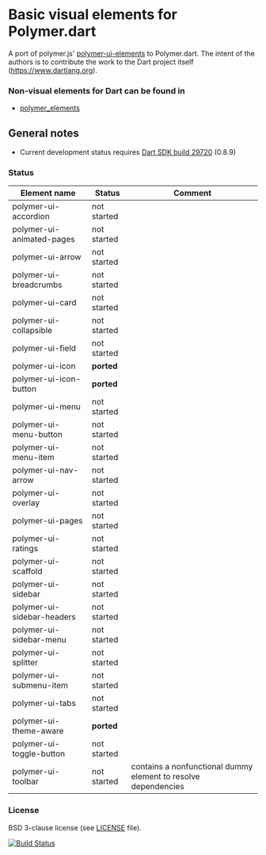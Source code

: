 # Basic visual elements for Polymer.dart

A port of polymer.js' [polymer-ui-elements](https://github.com/Polymer/polymer-ui-elements) to Polymer.dart.
The intent of the authors is to contribute the work to the Dart project itself (https://www.dartlang.org).

### Non-visual elements for Dart can be found in
* [polymer_elements](https://github.com/ErikGrimes/polymer_elements)

## General notes

* Current development status requires [Dart SDK build 29720](http://gsdview.appspot.com/dart-editor-archive-continuous/29720/) (0.8.9)

### Status

Element name                    |   Status    | Comment
------------------------------- | ----------- | ---
polymer-ui-accordion</td>       | not started |
polymer-ui-animated-pages</td>  | not started |  
polymer-ui-arrow</td>           | not started |  
polymer-ui-breadcrumbs</td>     | not started |  
polymer-ui-card</td>            | not started |  
polymer-ui-collapsible</td>     | not started |  
polymer-ui-field</td>           | not started |  
polymer-ui-icon</td>            | **ported**  |  
polymer-ui-icon-button</td>     | **ported**  |  
polymer-ui-menu</td>            | not started |  
polymer-ui-menu-button</td>     | not started |  
polymer-ui-menu-item</td>       | not started |  
polymer-ui-nav-arrow</td>       | not started |  
polymer-ui-overlay</td>         | not started |  
polymer-ui-pages</td>           | not started |  
polymer-ui-ratings</td>         | not started |  
polymer-ui-scaffold</td>        | not started |  
polymer-ui-sidebar</td>         | not started |  
polymer-ui-sidebar-headers</td> | not started |  
polymer-ui-sidebar-menu</td>    | not started |  
polymer-ui-splitter</td>        | not started |  
polymer-ui-submenu-item</td>    | not started |  
polymer-ui-tabs</td>            | not started |  
polymer-ui-theme-aware</td>     | **ported**  |  
polymer-ui-toggle-button</td>   | not started |  
polymer-ui-toolbar</td>         | not started | contains a nonfunctional dummy element to resolve dependencies |


### License
BSD 3-clause license (see [LICENSE](https://github.com/ErikGrimes/polymer-ui_elements/blob/master/LICENSE) file).

[![Build Status](https://drone.io/github.com/ErikGrimes/polymer-ui-elements/status.png)](https://drone.io/github.com/ErikGrimes/polymer-ui-elements/latest)


